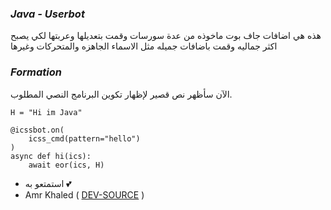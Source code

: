 ### _Java - Userbot_

هذه هي اضافات جاف بوت ماخوذه من عدة سورسات وقمت بتعديلها وعربتها لكي يصبح اكثر جماليه وقمت باضافات جميله مثل الاسماء الجاهزه والمتحركات وغيرها 

### _Formation_

الآن سأظهر نص قصير لإظهار تكوين البرنامج النصي المطلوب.
```python3
H = "Hi im Java"

@icssbot.on(
    icss_cmd(pattern="hello")
)
async def hi(ics):
    await eor(ics, H)
```

- استمتعو به 💕
- Amr Khaled ( [DEV-SOURCE](https://t.me/Jai6h) )
